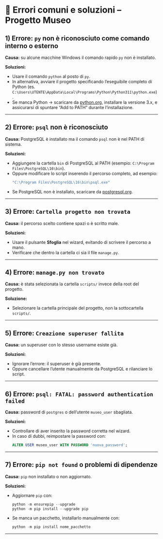 # 🚨 Errori comuni e soluzioni – Progetto Museo

## 1) Errore: `py` non è riconosciuto come comando interno o esterno  
**Causa:** su alcune macchine Windows il comando rapido `py` non è installato.  

**Soluzioni:**  
- Usare il comando `python` al posto di `py`.  
- In alternativa, avviare il progetto specificando l’eseguibile completo di Python (es. `C:\Users\UTENTE\AppData\Local\Programs\Python\Python311\python.exe`).  
- Se manca Python → scaricare da [python.org](https://www.python.org/downloads/), installare la versione 3.x, e assicurarsi di spuntare “Add to PATH” durante l’installazione.  

---

## 2) Errore: `psql` non è riconosciuto  
**Causa:** PostgreSQL è installato ma il comando `psql` non è nel PATH di sistema.  

**Soluzioni:**  
- Aggiungere la cartella `bin` di PostgreSQL al PATH (esempio: `C:\Program Files\PostgreSQL\16\bin`).  
- Oppure modificare lo script inserendo il percorso completo, ad esempio:  
  ```powershell
  "C:\Program Files\PostgreSQL\16\bin\psql.exe"
  ```  
- Se PostgreSQL non è installato, scaricare da [postgresql.org](https://www.postgresql.org/download/).  

---

## 3) Errore: `Cartella progetto non trovata`  
**Causa:** il percorso scelto contiene spazi o è scritto male.  

**Soluzioni:**  
- Usare il pulsante **Sfoglia** nel wizard, evitando di scrivere il percorso a mano.  
- Verificare che dentro la cartella ci sia il file `manage.py`.  

---

## 4) Errore: `manage.py non trovato`  
**Causa:** è stata selezionata la cartella `scripts/` invece della root del progetto.  

**Soluzione:**  
- Selezionare la cartella principale del progetto, non la sottocartella `scripts/`.  

---

## 5) Errore: `Creazione superuser fallita`  
**Causa:** un superuser con lo stesso username esiste già.  

**Soluzioni:**  
- Ignorare l’errore: il superuser è già presente.  
- Oppure cancellare l’utente manualmente da PostgreSQL e rilanciare lo script.  

---

## 6) Errore: `psql: FATAL: password authentication failed`  
**Causa:** password di `postgres` o dell’utente `museo_user` sbagliata.  

**Soluzioni:**  
- Controllare di aver inserito la password corretta nel wizard.  
- In caso di dubbi, reimpostare la password con:  
  ```sql
  ALTER USER museo_user WITH PASSWORD 'nuova_password';
  ```  

---

## 7) Errore: `pip not found` o problemi di dipendenze  
**Causa:** `pip` non installato o non aggiornato.  

**Soluzioni:**  
- Aggiornare `pip` con:  
  ```powershell
  python -m ensurepip --upgrade
  python -m pip install --upgrade pip
  ```  
- Se manca un pacchetto, installarlo manualmente con:  
  ```powershell
  python -m pip install nome_pacchetto
  ```  

---
